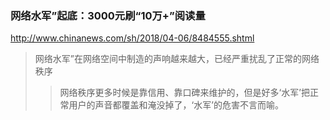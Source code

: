 ### 网络水军”起底：3000元刷“10万+”阅读量
http://www.chinanews.com/sh/2018/04-06/8484555.shtml
>网络水军”在网络空间中制造的声响越来越大，已经严重扰乱了正常的网络秩序
>>网络秩序更多时候是靠信用、靠口碑来维护的，但是好多‘水军’把正常用户的声音都覆盖和淹没掉了，‘水军’的危害不言而喻。